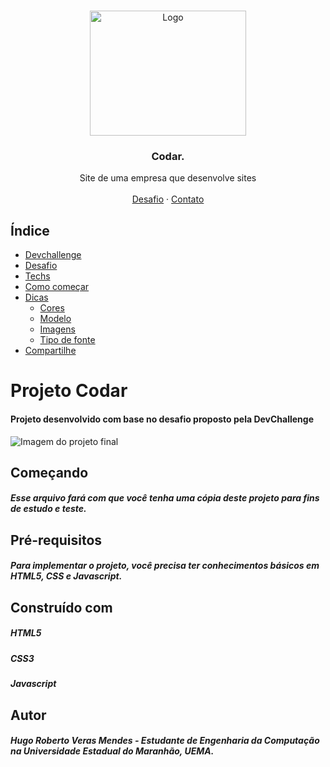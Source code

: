<br />
<p align="center">
  <a href="http://www.freepik.com">
    <img src="https://i.ibb.co/stqTkc6/video-call.png" alt="Logo" width="250" height="200">
  </a>

  <h3 align="center">Codar.</h3>

  <p align="center">
    Site de uma empresa que desenvolve sites
       <br />
    <br />
    <a href="https://github.com/Lorenalgm/codar">Desafio</a>
    ·
    <a href="https://www.linkedin.com/in/lorenagmontes/">Contato</a>
  </p>
</p>

## Índice

* [Devchallenge](#devchallenge) 
* [Desafio](#desafio)
* [Techs](#techs)
* [Como começar](#como-começar)
* [Dicas](#dicas)
  * [Cores](#cores)
  * [Modelo](#modelo)
  * [Imagens](#imagens)
  * [Tipo de fonte](#tipo-de-fonte)
* [Compartilhe](#compartilhe)

# Projeto Codar 
#### Projeto desenvolvido com base no desafio proposto pela DevChallenge

![Imagem do projeto final]()

## Começando
##### Esse arquivo fará com que você tenha uma cópia deste projeto para fins de estudo e teste.

## Pré-requisitos
##### Para implementar o projeto, você precisa ter conhecimentos básicos em HTML5, CSS e Javascript.

## Construído com
##### HTML5
##### CSS3 
##### Javascript

## Autor
##### Hugo Roberto Veras Mendes - Estudante de Engenharia da Computação na Universidade Estadual do Maranhão, UEMA.